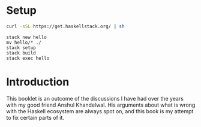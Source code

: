 # Setup

```bash
curl -sSL https://get.haskellstack.org/ | sh
```

```
stack new hello
mv hello/* ./
stack setup
stack build
stack exec hello
```

# Introduction

This booklet is an outcome of the discussions I have had over the years with my good friend Anshul Khandelwal. His arguments about what is wrong with the Haskell ecosystem are always spot on, and this book is my attempt to fix certain parts of it.



